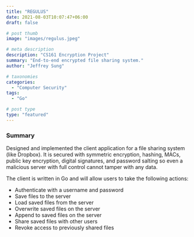 ```yaml
---
title: "REGULUS"
date: 2021-08-03T10:07:47+06:00
draft: false

# post thumb
image: "images/regulus.jpeg"

# meta description
description: "CS161 Encryption Project"
summary: "End-to-end encrypted file sharing system."
author: "Jeffrey Sung"

# taxonomies
categories: 
  - "Computer Security"
tags:
  - "Go"

# post type
type: "featured"
---
```

### Summary
Designed and implemented the client application for a file sharing system (like Dropbox). It is secured with symmetric encryption, hashing, MACs, public key encryption, digital signatures, and password salting so even a malicious server with full control cannot tamper with any data.

The client is written in Go and will allow users to take the following actions:
- Authenticate with a username and password
- Save files to the server
- Load saved files from the server
- Overwrite saved files on the server
- Append to saved files on the server
- Share saved files with other users
- Revoke access to previously shared files